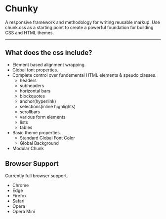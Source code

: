 # Chunky
A responsive framework and methodology for writing reusable markup. Use chunk.css as a starting point to create a powerful foundation for building CSS and HTML themes.

---

## What does the css include?
+ Element based alignment wrapping.
+ Global font properties.
+ Complete control over fundemental HTML elements & speudo classes.
  + headers 
  + subheaders
  + horizontal bars
  + blockquotes
  + anchor(hyperlink)
  + selections(inline highlights)
  + scrollbars
  + various form elements
  + lists
  + tables
+ Basic theme properties.
  + Standard Global Font Color
  + Global Background
+ Modular Chunk

## Browser Support
Currently full browser support.

+ Chrome
+ Edge
+ Firefox
+ Safari
+ Opera
+ Opera Mini
